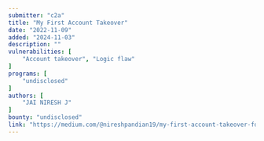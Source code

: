 ```yaml
---
submitter: "c2a"
title: "My First Account Takeover"
date: "2022-11-09"
added: "2024-11-03"
description: ""
vulnerabilities: [
    "Account takeover", "Logic flaw"
]
programs: [
    "undisclosed"
]
authors: [
    "JAI NIRESH J"
]
bounty: "undisclosed"
link: "https://medium.com/@nireshpandian19/my-first-account-takeover-fd5570f09c0a"
---
```




